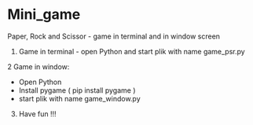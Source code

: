 # Mini_game
Paper, Rock and Scissor - game in terminal and in window screen

1. Game in terminal - open Python and start plik with name game_psr.py

2 Game in window:
- Open Python
- Install pygame ( pip install pygame )
- start plik with name game_window.py

3. Have fun !!!

